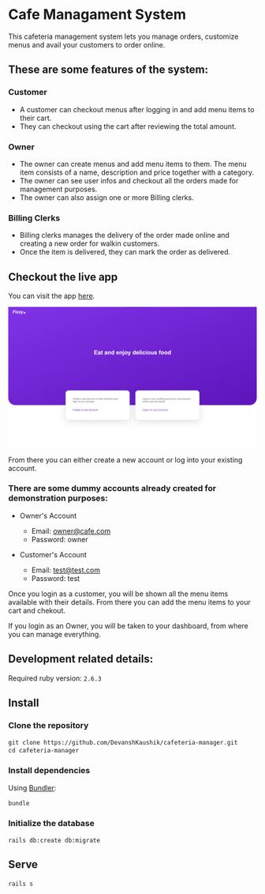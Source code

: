 # Cafe Managament System

This cafeteria management system lets you manage orders, customize menus and avail your customers to order online.

## These are some features of the system:

### Customer

- A customer can checkout menus after logging in and add menu items to their cart.
- They can checkout using the cart after reviewing the total amount.

### Owner

- The owner can create menus and add menu items to them. The menu item consists of a name, description and price together with a category.
- The owner can see user infos and checkout all the orders made for management purposes.
- The owner can also assign one or more Billing clerks.

### Billing Clerks

- Billing clerks manages the delivery of the order made online and creating a new order for walkin customers.
- Once the item is delivered, they can mark the order as delivered.

## Checkout the live app

You can visit the app [here](http://devansh-cafe-manager.herokuapp.com/).

![The home page](demo/HomePage.png)

From there you can either create a new account or log into your existing account.

### There are some dummy accounts already created for demonstration purposes:

- Owner's Account

  - Email: owner@cafe.com
  - Password: owner

- Customer's Account

  - Email: test@test.com
  - Password: test

Once you login as a customer, you will be shown all the menu items available with their details. From there you can add the menu items to your cart and chekout.

If you login as an Owner, you will be taken to your dashboard, from where you can manage everything.

## Development related details:

Required ruby version: `2.6.3`

## Install

### Clone the repository

```shell
git clone https://github.com/DevanshKaushik/cafeteria-manager.git
cd cafeteria-manager
```

### Install dependencies

Using [Bundler](https://github.com/bundler/bundler):

```shell
bundle
```

### Initialize the database

```shell
rails db:create db:migrate
```

## Serve

```shell
rails s
```
